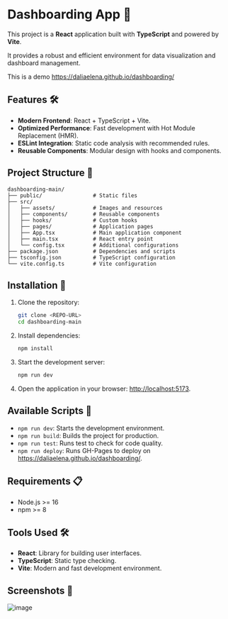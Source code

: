 # Dashboarding App 🚀  
This project is a **React** application built with **TypeScript** and powered by **Vite**. 

It provides a robust and efficient environment for data visualization and dashboard management.

This is a demo https://daliaelena.github.io/dashboarding/

## Features 🛠️  
- **Modern Frontend**: React + TypeScript + Vite.
- **Optimized Performance**: Fast development with Hot Module Replacement (HMR).
- **ESLint Integration**: Static code analysis with recommended rules.
- **Reusable Components**: Modular design with hooks and components.

## Project Structure 📂  

```plaintext
dashboarding-main/
├── public/                # Static files
├── src/
│   ├── assets/            # Images and resources
│   ├── components/        # Reusable components
│   ├── hooks/             # Custom hooks
│   ├── pages/             # Application pages
│   ├── App.tsx            # Main application component
│   ├── main.tsx           # React entry point
│   └── config.tsx         # Additional configurations
├── package.json           # Dependencies and scripts
├── tsconfig.json          # TypeScript configuration
└── vite.config.ts         # Vite configuration
```

## Installation 🚀  

1. Clone the repository:
   ```bash
   git clone <REPO-URL>
   cd dashboarding-main
   ```

2. Install dependencies:
   ```bash
   npm install
   ```

3. Start the development server:
   ```bash
   npm run dev
   ```

4. Open the application in your browser: [http://localhost:5173](http://localhost:5173).

## Available Scripts 📜  
- `npm run dev`: Starts the development environment.  
- `npm run build`: Builds the project for production.  
- `npm run test`: Runs test to check for code quality.  
- `npm run deploy`: Runs GH-Pages to deploy on https://daliaelena.github.io/dashboarding/.  

## Requirements 📋  
- Node.js >= 16  
- npm >= 8  

## Tools Used 🛠️  
- **React**: Library for building user interfaces.  
- **TypeScript**: Static type checking.  
- **Vite**: Modern and fast development environment.  


## Screenshots 📸  
![image](https://github.com/user-attachments/assets/9a22202b-bbe6-41f7-9689-c0d2f1ae6a63)

